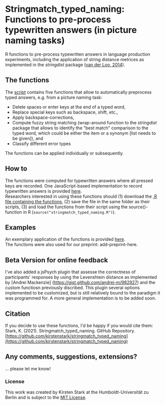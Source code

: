 # Stringmatch_typed_naming: Functions to pre-process typewritten answers (in picture naming tasks)

R functions to pre-process typewritten answers in language production experiments, including the application of string distance metrices as implemented in the *stringdist* package ([van der Loo, 2014](https://journal.r-project.org/archive/2014/RJ-2014-011/index.html)). 

## The functions
The [script](https://github.com/kirstenstark/stringmatch_typed_naming/blob/main/stringmatch_typed_naming.R) contains five functions that allow to automatically preprocess typed answers, e.g. from a picture naming task: 
- Delete spaces or enter keys at the end of a typed word,
- Replace special keys such as backspace, shift, etc., 
- Apply backspace-corrections,
- Compute fuzzy string matching (wrap-around function to the *stringdist* package that allows to identify the "best match" comparison to the typed word, which could be either the item or a synonym [list needs to be given]), and 
- Classify different error types  

The functions can be applied individually or subsequently. 

## How to
The functions were computed for typewritten answers where all pressed keys are recorded. One JavaScript-based implementation to record typewritten answers is provided [here](https://github.com/kirstenstark/typing_RTs_JS).  
Researchers interested in using these functions should (1) download the [.R file containing the functions](https://github.com/kirstenstark/stringmatch_typed_naming/blob/main/stringmatch_typed_naming.R), (2) save the file in the same folder as their scripts, (3) and load the functions from their script using the source()-function in R (`source("stringmatch_typed_naming.R")`). 

## Examples
An exemplary application of the functions is provided [here](https://github.com/kirstenstark/stringmatch_typed_naming/tree/main/example).  
The functions were also used for our preprint: add-preprint-here.

## Beta Version for online feedback
I've also added a jsPsych plugin that assesse the correctness of participants' responses by using the Levenshtein distance as implemented by [Andrei Mackenzie] (https://gist.github.com/andrei-m/982927) and the custom functiosn previously discribed. This plugin several options implemented to be customized, but is still relatively bound to the paradigm it was programmed for. A more general implementation is to be added soon. 

## Citation
If you decide to use these functions, I'd be happy if you would cite them: 
Stark, K. (2021). Stringmatch_typed_naming. GitHub Repository. [https://github.com/kirstenstark/stringmatch_typed_naming](https://github.com/kirstenstark/stringmatch_typed_naming)

## Any comments, suggestions, extensions?
... please let me know!

### License

This work was created by Kirsten Stark at the Humboldt-Universität zu Berlin and is subject to the [MIT License](https://github.com/kirstenstark/stringmatch_typed_naming).

